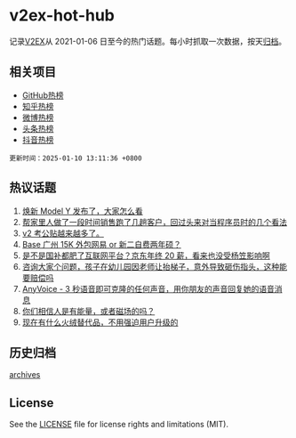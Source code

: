 # v2ex-hot-hub

 记录[V2EX](https://www.v2ex.com/)从 2021-01-06 日至今的热门话题。每小时抓取一次数据，按天[归档](archives)。
 
 ## 相关项目

- [GitHub热榜](https://github.com/lonnyzhang423/github-hot-hub)
- [知乎热榜](https://github.com/lonnyzhang423/zhihu-hot-hub)
- [微博热榜](https://github.com/lonnyzhang423/weibo-hot-hub)
- [头条热榜](https://github.com/lonnyzhang423/toutiao-hot-hub)
- [抖音热榜](https://github.com/lonnyzhang423/douyin-hot-hub)


 `更新时间：2025-01-10 13:11:36 +0800`

## 热议话题

1. [焕新 Model Y 发布了，大家怎么看](https://www.v2ex.com/t/1104047)
1. [帮家里人做了一段时间销售跑了几趟客户，回过头来对当程序员时的几个看法](https://www.v2ex.com/t/1103921)
1. [v2 考公贴越来越多了。](https://www.v2ex.com/t/1104038)
1. [Base 广州 15K 外包网易 or 新二自费两年硕？](https://www.v2ex.com/t/1103902)
1. [是不是国补都肥了互联网平台？京东年终 20 薪，看来也没受杨笠影响啊](https://www.v2ex.com/t/1104040)
1. [咨询大家个问题，孩子在幼儿园因老师让抬梯子，意外导致砸伤指头，这种能要赔偿吗](https://www.v2ex.com/t/1103936)
1. [AnyVoice - 3 秒语音即可克隆的任何声音，用你朋友的声音回复她的语音消息](https://www.v2ex.com/t/1103869)
1. [你们相信人是有能量，或者磁场的吗？](https://www.v2ex.com/t/1103967)
1. [现在有什么火绒替代品，不用强迫用户升级的](https://www.v2ex.com/t/1104026)

## 历史归档

[archives](archives)

## License

See the [LICENSE](LICENSE) file for license rights and limitations (MIT).
